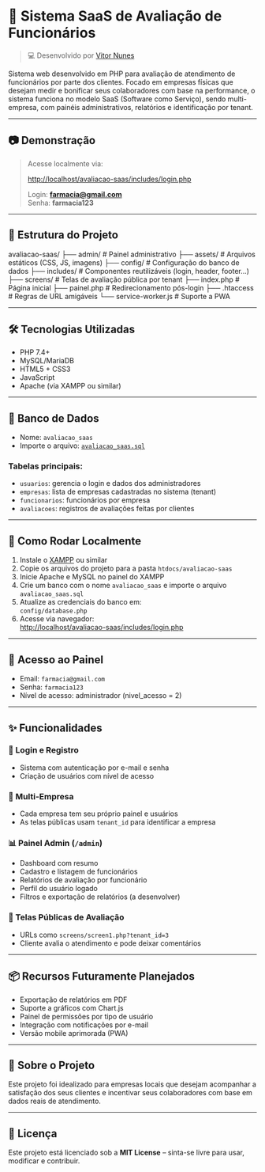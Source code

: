 # 🧠 Sistema SaaS de Avaliação de Funcionários

> 💻 Desenvolvido por [Vitor Nunes](https://github.com/euvitornunes)

Sistema web desenvolvido em PHP para avaliação de atendimento de funcionários por parte dos clientes. Focado em empresas físicas que desejam medir e bonificar seus colaboradores com base na performance, o sistema funciona no modelo SaaS (Software como Serviço), sendo multi-empresa, com painéis administrativos, relatórios e identificação por tenant.

---

## 📷 Demonstração

> Acesse localmente via:
> 
> [http://localhost/avaliacao-saas/includes/login.php](http://localhost/avaliacao-saas/includes/login.php)  
> 
> Login: **farmacia@gmail.com**  
> Senha: **farmacia123**

---

## 📁 Estrutura do Projeto
avaliacao-saas/
├── admin/ # Painel administrativo
├── assets/ # Arquivos estáticos (CSS, JS, imagens)
├── config/ # Configuração do banco de dados
├── includes/ # Componentes reutilizáveis (login, header, footer...)
├── screens/ # Telas de avaliação pública por tenant
├── index.php # Página inicial
├── painel.php # Redirecionamento pós-login
├── .htaccess # Regras de URL amigáveis
└── service-worker.js # Suporte a PWA

---

## 🛠️ Tecnologias Utilizadas

- PHP 7.4+
- MySQL/MariaDB
- HTML5 + CSS3
- JavaScript
- Apache (via XAMPP ou similar)

---

## 💾 Banco de Dados

- Nome: `avaliacao_saas`
- Importe o arquivo: [`avaliacao_saas.sql`](./avaliacao_saas.sql)

### Tabelas principais:

- `usuarios`: gerencia o login e dados dos administradores
- `empresas`: lista de empresas cadastradas no sistema (tenant)
- `funcionarios`: funcionários por empresa
- `avaliacoes`: registros de avaliações feitas por clientes

---

## 🚀 Como Rodar Localmente

1. Instale o [XAMPP](https://www.apachefriends.org/) ou similar
2. Copie os arquivos do projeto para a pasta `htdocs/avaliacao-saas`
3. Inicie Apache e MySQL no painel do XAMPP
4. Crie um banco com o nome `avaliacao_saas` e importe o arquivo `avaliacao_saas.sql`
5. Atualize as credenciais do banco em:  
   `config/database.php`
6. Acesse via navegador:  
   [http://localhost/avaliacao-saas/includes/login.php](http://localhost/avaliacao-saas/includes/login.php)

---

## 🔐 Acesso ao Painel

- Email: `farmacia@gmail.com`  
- Senha: `farmacia123`  
- Nível de acesso: administrador (nivel_acesso = 2)

---

## ✨ Funcionalidades

### 👤 Login e Registro
- Sistema com autenticação por e-mail e senha
- Criação de usuários com nível de acesso

### 🏢 Multi-Empresa
- Cada empresa tem seu próprio painel e usuários
- As telas públicas usam `tenant_id` para identificar a empresa

### 📊 Painel Admin (`/admin`)
- Dashboard com resumo
- Cadastro e listagem de funcionários
- Relatórios de avaliação por funcionário
- Perfil do usuário logado
- Filtros e exportação de relatórios (a desenvolver)

### 📝 Telas Públicas de Avaliação
- URLs como `screens/screen1.php?tenant_id=3`
- Cliente avalia o atendimento e pode deixar comentários

---

## 📦 Recursos Futuramente Planejados

- Exportação de relatórios em PDF
- Suporte a gráficos com Chart.js
- Painel de permissões por tipo de usuário
- Integração com notificações por e-mail
- Versão mobile aprimorada (PWA)

---

## 🧠 Sobre o Projeto

Este projeto foi idealizado para empresas locais que desejam acompanhar a satisfação dos seus clientes e incentivar seus colaboradores com base em dados reais de atendimento.

---

## 📃 Licença

Este projeto está licenciado sob a **MIT License** – sinta-se livre para usar, modificar e contribuir.
